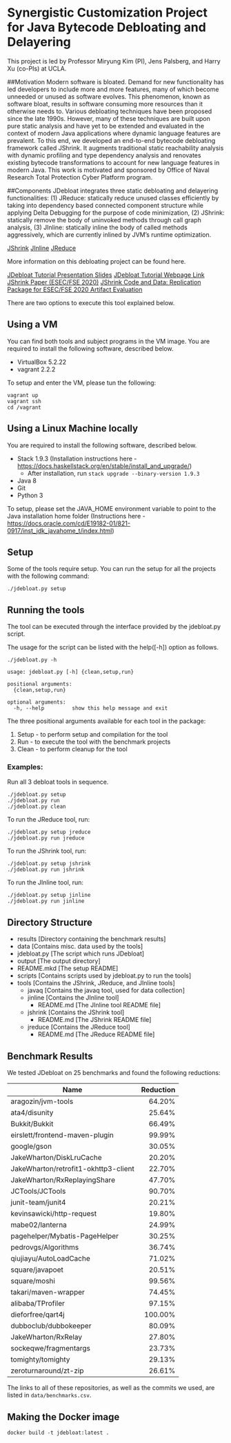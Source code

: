 # Synergistic Customization Project for Java Bytecode Debloating and Delayering 
This project is led by Professor Miryung Kim (PI), Jens Palsberg, and Harry Xu (co-PIs) at UCLA.

##Motivation
Modern software is bloated. Demand for new functionality has led developers to include more and more features, many of which become unneeded or unused as software evolves. This phenomenon, known as software bloat, results in software consuming more resources than it otherwise needs to. Various debloating techniques have been proposed since the late 1990s. However, many of these techniques are built upon pure static analysis and have yet to be extended and evaluated in the context of modern Java applications where dynamic language features are prevalent. To this end, we developed an end-to-end bytecode debloating framework called JShrink. It augments traditional static reachability analysis with dynamic profiling and type dependency analysis and renovates existing bytecode transformations to account for new language features in modern Java.  This work is motivated and sponsored by Office of Naval Research Total Protection Cyber Platform program. 

##Components 
JDebloat integrates three static debloating and delayering functionalities:  (1) JReduce: statically reduce unused classes efficiently by taking into dependency based connected component structure while applying Delta Debugging for the purpose of code minimization, (2) JShrink: statically remove the body of uninvoked methods through call graph analysis, (3) JInline: statically inline the body of called methods aggressively, which are currently inlined by JVM’s runtime optimization.

[JShrink](https://github.com/jdebloat/jshrink)
[JInline](https://github.com/jdebloat/jinline)
[JReduce](https://github.com/jdebloat/jreduce)

More information on this debloating project can be found here. 

[JDebloat Tutorial Presentation Slides](http://web.cs.ucla.edu/~miryung/Publications/SSSS2020_JDebloat_UCLA_Tutorial_Presentation.pdf)
[JDebloat Tutorial Webpage Link](http://debloating.cs.ucla.edu/debloat/SSSS20.html) 
[JShrink Paper (ESEC/FSE 2020)](http://web.cs.ucla.edu/~miryung/Publications/fse2020-jshrink.pdf)
[JShrink Code and Data: Replication Package for ESEC/FSE 2020 Artifact Evaluation](https://figshare.com/articles/JShrink_Artifact/12435542)

There are two options to execute this tool explained below.

## Using a VM

You can find both tools and subject programs in the VM image. You are required to install the following software, described below.

- VirtualBox 5.2.22
- vagrant 2.2.2

To setup and enter the VM, please
tun the following:

```
vagrant up
vagrant ssh
cd /vagrant
```

## Using a Linux Machine locally

You are required to install the following software, described below.

- Stack 1.9.3 (Installation instructions here - https://docs.haskellstack.org/en/stable/install_and_upgrade/)
    - After installation, run `stack upgrade --binary-version 1.9.3`
- Java 8
- Git
- Python 3

To setup, please set the JAVA\_HOME environment variable to point to the Java installation home folder (Instructions here - https://docs.oracle.com/cd/E19182-01/821-0917/inst_jdk_javahome_t/index.html)

## Setup

Some of the tools require setup. You can run the setup for all the projects with the following command:

```
./jdebloat.py setup
```

## Running the tools

The tool can be executed through the interface provided by the jdebloat.py script. 

The usage for the script can be listed with the help([-h]) option as follows.

```
./jdebloat.py -h

usage: jdebloat.py [-h] {clean,setup,run}

positional arguments:
  {clean,setup,run}

optional arguments:
  -h, --help         show this help message and exit

```

The three positional arguments available for each tool in the package:
1. Setup - to perform setup and compilation for the tool
2. Run - to execute the tool with the benchmark projects
3. Clean - to perform cleanup for the tool



### Examples:
Run all 3 debloat tools in sequence.

```
./jdebloat.py setup
./jdebloat.py run
./jdebloat.py clean
```

To run the JReduce tool, run:

```
./jdebloat.py setup jreduce
./jdebloat.py run jreduce
```

To run the JShrink tool, run:

```
./jdebloat.py setup jshrink
./jdebloat.py run jshrink
```

To run the JInline tool, run:

```
./jdebloat.py setup jinline
./jdebloat.py run jinline
```

## Directory Structure

* results [Directory containing the benchmark results]
* data [Contains misc. data used by the tools]
* jdebloat.py [The script which runs JDebloat]
* output [The output directory]
* README.mkd [The setup README]
* scripts [Contains scripts used by jdebloat.py to run the tools]
* tools [Contains the JShrink, JReduce, and JInline tools]
    * javaq [Contains the javaq tool, used for data collection]
    * jinline [Contains the JInline tool]
        * README.md [The JInline tool README file]
    * jshrink [Contains the JShrink tool]
        * README.md [The JShrink README file]
    * jreduce [Contains the JReduce tool]
        * README.md [The JReduce README file]

## Benchmark Results

We tested JDebloat on 25 benchmarks and found the following reductions:

| Name                                 | Reduction |
| --                                   | ---:      |
| aragozin/jvm-tools                   |   64.20%  |
| ata4/disunity                        |   25.64%  |
| Bukkit/Bukkit                        |   66.49%  |
| eirslett/frontend-maven-plugin       |   99.99%  |
| google/gson                          |   30.05%  |
| JakeWharton/DiskLruCache             |   20.20%  |
| JakeWharton/retrofit1-okhttp3-client |   22.70%  |
| JakeWharton/RxReplayingShare         |   47.70%  |
| JCTools/JCTools                      |   90.70%  |
| junit-team/junit4                    |   20.21%  |
| kevinsawicki/http-request            |   19.80%  |
| mabe02/lanterna                      |   24.99%  |
| pagehelper/Mybatis-PageHelper        |   30.25%  |
| pedrovgs/Algorithms                  |   36.74%  |
| qiujiayu/AutoLoadCache               |   71.02%  |
| square/javapoet                      |   20.51%  |
| square/moshi                         |   99.56%  |
| takari/maven-wrapper                 |   74.45%  |
| alibaba/TProfiler                    |   97.15%  |
| dieforfree/qart4j                    |  100.00%  |
| dubboclub/dubbokeeper                |   80.09%  |
| JakeWharton/RxRelay                  |   27.80%  |
| sockeqwe/fragmentargs                |   23.73%  |
| tomighty/tomighty                    |   29.13%  |
| zeroturnaround/zt-zip                |   26.61%  |

The links to all of these repositories, as well as the commits we used, are
listed in `data/benchmarks.csv`.

## Making the Docker image

    docker build -t jdebloat:latest .
